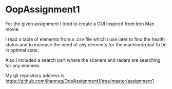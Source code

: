 # OopAssignment1

For the given assignment i tried to create a GUI inspired from Iron Man movie.

I read a table of elements from a .csv file which i use later to find the health status and  to increase the need 
of any elements for the machine/robot to be in optimal state.

Also i included a search part where the scaners and radars are searching for any enemies.


My git repository address is  https://github.com/jhannsg/OopAssignment1/tree/master/assignment1
